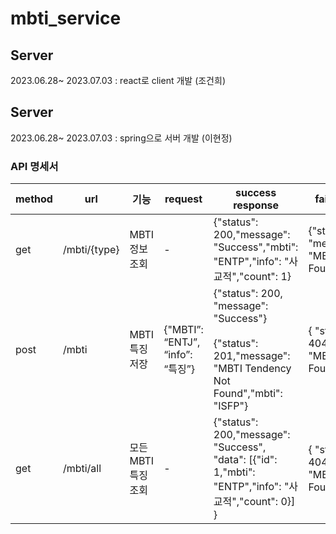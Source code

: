 # mbti_service

## Server

2023.06.28~ 2023.07.03 : react로 client 개발 (조건희)

## Server

2023.06.28~ 2023.07.03 : spring으로 서버 개발 (이현정)

### API 명세서

| method | url          | 기능                | request                          | success response                                                                                                    | fail response                                     |
| ------ | ------------ | ------------------- | -------------------------------- | ------------------------------------------------------------------------------------------------------------------- | ------------------------------------------------- |
| get    | /mbti/{type} | MBTI 정보 조회      | -                                | {"status": 200,"message": "Success","mbti": "ENTP","info": "사교적","count": 1}                                     | {"status": 404, "message": "MBTI Type Not Found"} |
| post   | /mbti        | MBTI 특징 저장      | {"MBTI”: “ENTJ”, “info”: “특징”} | {"status": 200, "message": "Success"} <br> <br> {"status": 201,"message": "MBTI Tendency Not Found","mbti": "ISFP"} | { "status": 404,"message": "MBTI Type Not Found"} |
| get    | /mbti/all    | 모든 MBTI 특징 조회 | -                                | {"status": 200,"message": "Success", <br> "data": [{"id": 1,"mbti": "ENTP","info": "사교적","count": 0}] <br> }     | { "status": 404,"message": "MBTI Type Not Found"} |
